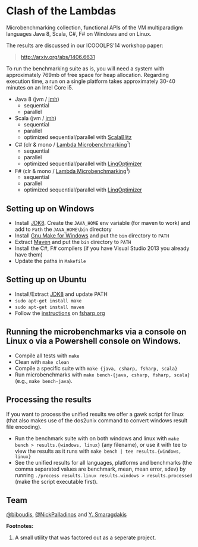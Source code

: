 Clash of the Lambdas
====================
Microbenchmarking collection, functional APIs of the VM multiparadigm languages
Java 8, Scala, C#, F# on Windows and on Linux.

The results are discussed in our ICOOOLPS'14 workshop paper: 

> http://arxiv.org/abs/1406.6631

To run the benchmarking suite as is, you will need a system with approximately
769mb of free space for heap allocation. Regarding execution time, a run on a
single platform takes approximately 30-40 minutes on an Intel Core i5.

* Java 8 (jvm / [jmh](http://openjdk.java.net/projects/code-tools/jmh/))
  * sequential
  * parallel
* Scala (jvm / [jmh](http://openjdk.java.net/projects/code-tools/jmh/))
  * sequential
  * parallel
  * optimized sequential/parallel with [ScalaBlitz](http://scala-blitz.github.io/)
* C# (clr & mono / [Lambda Microbenchmarking](https://github.com/biboudis/LambdaMicrobenchmarking)<sup>1</sup>)
  * sequential
  * parallel
  * optimized sequential/parallel with [LinqOptimizer](https://github.com/nessos/LinqOptimizer)
* F# (clr & mono / [Lambda Microbenchmarking](https://github.com/biboudis/LambdaMicrobenchmarking)<sup>1</sup>)
  * sequential
  * parallel
  * optimized sequential/parallel with [LinqOptimizer](https://github.com/nessos/LinqOptimizer)

Setting up on Windows
--------------------
* Install [JDK8](http://www.oracle.com/technetwork/java/javase/downloads/jdk8-downloads-2133151.html). Create the ```JAVA_HOME``` env variable (for maven to work) and add to ```Path``` the ```JAVA_HOME\bin``` directory
* Install [Gnu Make for Windows](http://gnuwin32.sourceforge.net/packages/make.htm) and put the ```bin``` directory to ```PATH```
* Extract [Maven](http://maven.apache.org/download.cgi) and put the ```bin``` directory to ```PATH```
* Install the C#, F# compilers (if you have Visual Studio 2013 you already have them)
* Update the paths in ```Makefile```

Setting up on Ubuntu
--------------------
* Install/Extract [JDK8](http://www.oracle.com/technetwork/java/javase/downloads/jdk8-downloads-2133151.html) and update PATH
* ```sudo apt-get install make```
* ```sudo apt-get install maven```
* Follow the [instructions](http://fsharp.org/use/linux/) on [fsharp.org](http://fsharp.org)

Running the microbenchmarks via a console on Linux o via a Powershell console on Windows.
------------------------------------------------------------------------------------------------------------
* Compile all tests with ```make```
* Clean with ```make clean```
* Compile a specific suite with ```make {java, csharp, fsharp, scala}```
* Run microbenchmarks with ```make bench-{java, csharp, fsharp, scala}``` (e.g., ```make
  bench-java```).

Processing the results
----------------------
If you want to process the unified results we offer a gawk script for linux (that also makes use
of the dos2unix command to convert windows result file encoding).

* Run the benchmark suite with on both windows and linux with ```make bench >
  results.{windows, linux}``` (any filename), or use it with tee to view the results as it runs with ```make bench | tee results.{windows, linux}```
* See the unified results for all languages, platforms and benchmarks (the comma
  separated values are benchmark, mean, mean error, sdev) by running
  ```./process results.linux results.windows > results.processed``` (make
  the script executable first).

Team
----
[@biboudis](https://twitter.com/biboudis), [@NickPalladinos](https://twitter.com/NickPalladinos) and [Y. Smaragdakis](http://cgi.di.uoa.gr/~smaragd/)

**Footnotes:**

1. A small utility that was factored out as a seperate project.
